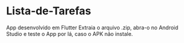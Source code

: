 # Lista-de-Tarefas
App desenvolvido em Flutter
Extraia o arquivo .zip, abra-o no Android Studio e teste o App por lá, caso o APK não instale.
